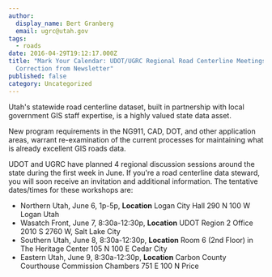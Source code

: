 ```yaml
---
author:
  display_name: Bert Granberg
  email: ugrc@utah.gov
tags:
  - roads
date: 2016-04-29T19:12:17.000Z
title: "Mark Your Calendar: UDOT/UGRC Regional Road Centerline Meetings -
  Correction from Newsletter"
published: false
category: Uncategorized
---
```


Utah's statewide road centerline dataset, built in partnership with local government GIS staff expertise, is a highly valued state data asset.

New program requirements in the NG911, CAD, DOT, and other application areas, warrant re-examination of the current processes for maintaining what is already excellent GIS roads data.

UDOT and UGRC have planned 4 regional discussion sessions around the state during the first week in June. If you're a road centerline data steward, you will soon receive an invitation and additional information. The tentative dates/times for these workshops are:

- Northern Utah, June 6, 1p-5p, **Location** Logan City Hall 290 N 100 W Logan Utah
- Wasatch Front, June 7, 8:30a-12:30p, **Location** UDOT Region 2 Office 2010 S 2760 W, Salt Lake City
- Southern Utah, June 8, 8:30a-12:30p, **Location** Room 6 (2nd Floor) in The Heritage Center 105 N 100 E Cedar City
- Eastern Utah, June 9, 8:30a-12:30p, **Location** Carbon County Courthouse Commission Chambers 751 E 100 N Price
